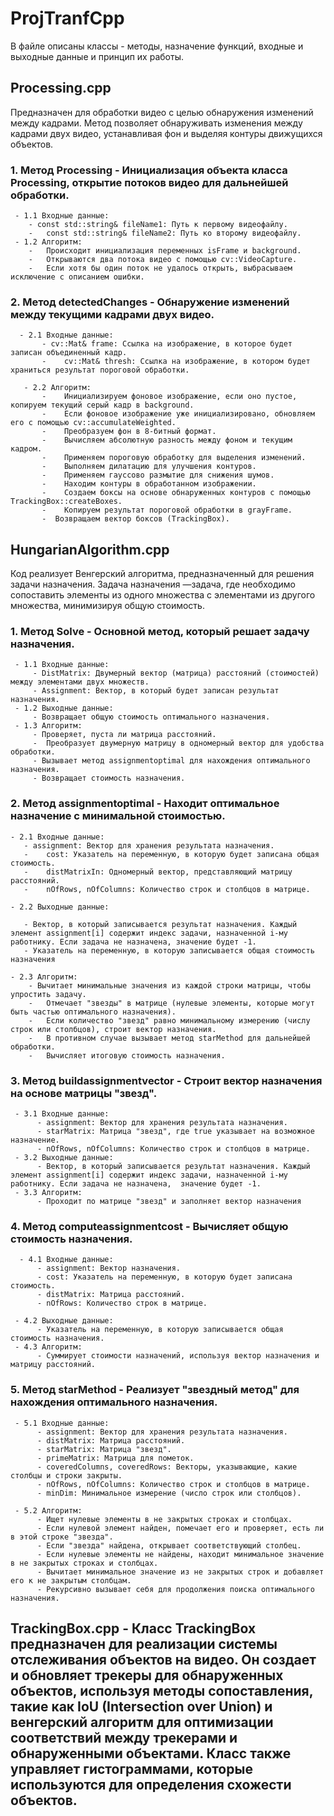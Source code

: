# ProjTranfCpp

В файле описаны классы - методы, назначение функций, входные и выходные данные и принцип их работы.

## Processing.cpp
 Предназначен для обработки видео с целью обнаружения изменений между кадрами. Метод позволяет обнаруживать изменения между кадрами двух видео, устанавливая фон и выделяя контуры движущихся объектов.  
 ### 1. Метод Processing - Инициализация объекта класса Processing, открытие потоков видео для дальнейшей обработки.
     - 1.1 Входные данные:
        - const std::string& fileName1: Путь к первому видеофайлу.
        -	const std::string& fileName2: Путь ко второму видеофайлу.
     - 1.2 Алгоритм:
        -	Происходит инициализация переменных isFrame и background.
        -	Открываются два потока видео с помощью cv::VideoCapture.
        -	Если хотя бы один поток не удалось открыть, выбрасываем исключение с описанием ошибки.
 ### 2. Метод detectedChanges - Обнаружение изменений между текущими кадрами двух видео.
      - 2.1 Входные данные:
           - cv::Mat& frame: Ссылка на изображение, в которое будет записан объединенный кадр.
           -	cv::Mat& thresh: Ссылка на изображение, в котором будет храниться результат пороговой обработки.

       - 2.2 Алгоритм:
           - 	Инициализируем фоновое изображение, если оно пустое, копируем текущий серый кадр в background.
           - 	Если фоновое изображение уже инициализировано, обновляем его с помощью cv::accumulateWeighted.
           - 	Преобразуем фон в 8-битный формат.
           - 	Вычисляем абсолютную разность между фоном и текущим кадром.
           - 	Применяем пороговую обработку для выделения изменений.
           - 	Выполняем дилатацию для улучшения контуров.
           - 	Применяем гауссово размытие для снижения шумов.
           - 	Находим контуры в обработанном изображении.
           - 	Создаем боксы на основе обнаруженных контуров с помощью TrackingBox::createBoxes.
           - 	Копируем результат пороговой обработки в grayFrame.
           -  Возвращаем вектор боксов (TrackingBox).

## HungarianAlgorithm.cpp 
 Код реализует Венгерский алгоритма, предназначенный для решения задачи назначения. Задача назначения —задача, где необходимо сопоставить элементы из одного множества с элементами из другого множества, минимизируя общую стоимость.
### 1. Метод Solve - Основной метод, который решает задачу назначения.
     - 1.1 Входные данные:
         - DistMatrix: Двумерный вектор (матрица) расстояний (стоимостей) между элементами двух множеств.
         - Assignment: Вектор, в который будет записан результат назначения.
     - 1.2 Выходные данные:
         - Возвращает общую стоимость оптимального назначения.
     - 1.3 Алгоритм:
         - Проверяет, пуста ли матрица расстояний.
         -	Преобразует двумерную матрицу в одномерный вектор для удобства обработки.
         - Вызывает метод assignmentoptimal для нахождения оптимального назначения.
         - Возвращает стоимость назначения.

### 2. Метод assignmentoptimal - Находит оптимальное назначение с минимальной стоимостью.
    - 2.1 Входные данные:
       - assignment: Вектор для хранения результата назначения.
       -	cost: Указатель на переменную, в которую будет записана общая стоимость.
       -	distMatrixIn: Одномерный вектор, представляющий матрицу расстояний.
       -	nOfRows, nOfColumns: Количество строк и столбцов в матрице.

    - 2.2 Выходные данные:
       
       - Вектор, в который записывается результат назначения. Каждый элемент assignment[i] содержит индекс задачи, назначенной i-му работнику. Если задача не назначена, значение будет -1.
       - Указатель на переменную, в которую записывается общая стоимость назначения

    - 2.3 Алгоритм:
        - Вычитает минимальные значения из каждой строки матрицы, чтобы упростить задачу.
        -	Отмечает "звезды" в матрице (нулевые элементы, которые могут быть частью оптимального назначения).
        -	Если количество "звезд" равно минимальному измерению (числу строк или столбцов), строит вектор назначения.
        -	В противном случае вызывает метод starMethod для дальнейшей обработки.
        -	Вычисляет итоговую стоимость назначения.
 
 ### 3. Метод buildassignmentvector - Строит вектор назначения на основе матрицы "звезд".
     - 3.1 Входные данные:
          -	assignment: Вектор для хранения результата назначения.
          -	starMatrix: Матрица "звезд", где true указывает на возможное назначение.
          -	nOfRows, nOfColumns: Количество строк и столбцов в матрице.
     - 3.2 Выходные данные:
          - Вектор, в который записывается результат назначения. Каждый элемент assignment[i] содержит индекс задачи, назначенной i-му работнику. Если задача не назначена,  значение будет -1.
     - 3.3 Алгоритм:
          - Проходит по матрице "звезд" и заполняет вектор назначения
### 4. Метод computeassignmentcost - Вычисляет общую стоимость назначения.
      - 4.1 Входные данные:
          -	assignment: Вектор назначения.
          - cost: Указатель на переменную, в которую будет записана стоимость.
          -	distMatrix: Матрица расстояний.
          - nOfRows: Количество строк в матрице.

     - 4.2 Выходные данные:
          - Указатель на переменную, в которую записывается общая стоимость назначения.
     - 4.3 Алгоритм:
          - Суммирует стоимости назначений, используя вектор назначения и матрицу расстояний.
### 5. Метод starMethod - Реализует "звездный метод" для нахождения оптимального назначения.
     
     - 5.1 Входные данные:
          -	assignment: Вектор для хранения результата назначения.
          -	distMatrix: Матрица расстояний.
          -	starMatrix: Матрица "звезд".
          -	primeMatrix: Матрица для пометок.
          -	coveredColumns, coveredRows: Векторы, указывающие, какие столбцы и строки закрыты.
          -	nOfRows, nOfColumns: Количество строк и столбцов в матрице.
          -	minDim: Минимальное измерение (число строк или столбцов).
   
     - 5.2 Алгоритм:
          -	Ищет нулевые элементы в не закрытых строках и столбцах.
          -	Если нулевой элемент найден, помечает его и проверяет, есть ли в этой строке "звезда".
          -	Если "звезда" найдена, открывает соответствующий столбец.
          -	Если нулевые элементы не найдены, находит минимальное значение в не закрытых строках и столбцах.
          -	Вычитает минимальное значение из не закрытых строк и добавляет его к не закрытым столбцам.
          -	Рекурсивно вызывает себя для продолжения поиска оптимального назначения.

## TrackingBox.cpp - Класс TrackingBox предназначен для реализации системы отслеживания объектов на видео. Он создает и обновляет трекеры для обнаруженных объектов, используя методы сопоставления, такие как IoU (Intersection over Union) и венгерский алгоритм для оптимизации соответствий между трекерами и обнаруженными объектами. Класс также управляет гистограммами, которые используются для определения схожести объектов.

 
       
           	



     
